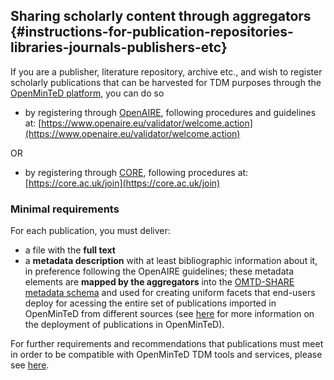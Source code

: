 ## Sharing scholarly content through aggregators {#instructions-for-publication-repositories-libraries-journals-publishers-etc}

If you are a publisher, literature repository, archive etc., and wish to register scholarly publications that can be harvested for TDM purposes through the [OpenMinTeD platform](https://services.openminted.eu), you can do so

* by registering through [OpenAIRE](http://www.openaire.eu), following procedures and guidelines at: [https://www.openaire.eu/validator/welcome.action](https://www.openaire.eu/validator/welcome.action)

OR

* by registering through [CORE](http://core.ac.uk), following procedures at: [https://core.ac.uk/join](https://core.ac.uk/join)

### Minimal requirements

For each publication, you must deliver:

* a file with the **full text** 
* a **metadata description** with at least bibliographic information about it, in preference following the OpenAIRE guidelines; these metadata elements are **mapped by the aggregators** into the [OMTD-SHARE metadata schema](/the_omtd-share_metadata_schema.md) and used for creating uniform facets that end-users deploy for acessing the entire set of publications imported in OpenMinTeD from different sources \(see [here](/deployment-scenario-of-publications-in-openminted.md) for more information on the deployment of publications in OpenMinTeD\).

For further requirements and recommendations that publications must meet in order to be compatible with OpenMinTeD TDM tools and services, please see [here](/recommendations-for-publishers.md).

